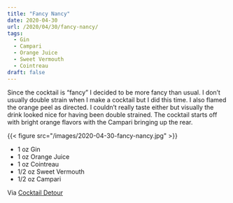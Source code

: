 ```yaml
---
title: "Fancy Nancy"
date: 2020-04-30
url: /2020/04/30/fancy-nancy/
tags:
  - Gin
  - Campari
  - Orange Juice
  - Sweet Vermouth
  - Cointreau
draft: false
---
```


Since the cocktail is “fancy” I decided to be more fancy than usual. I don’t usually double strain when I make a cocktail but I did this time. I also flamed the orange peel as directed. I couldn’t really taste either but visually the drink looked nice for having been double strained. The cocktail starts off with bright orange flavors with the Campari bringing up the rear.

{{< figure src="/images/2020-04-30-fancy-nancy.jpg" >}}

* 1 oz Gin
* 1 oz Orange Juice
* 1 oz Cointreau
* 1/2 oz Sweet Vermouth
* 1/2 oz Campari

Via [Cocktail Detour](https://www.cocktaildetour.com/fancy-nancy/)
